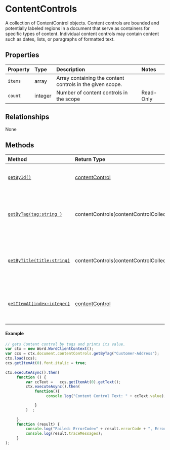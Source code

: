 # ContentControls

A collection of ContentControl objects. Content controls are bounded and potentially labeled regions in a document that serve as containers for specific types of content. Individual content controls may contain content such as dates, lists, or paragraphs of formatted text.


## Properties

| Property         | Type    |Description|Notes |
|:-----------------|:--------|:----------|:-----|
|`items`|  array |Array containing the content controls in the given scope. ||
|`count`|  integer |Number of content controls in the scope |Read-Only|

## Relationships
None  

## Methods


| Method     | Return Type    |Description|Notes  |
|:-----------------|:--------|:----------|:------|
|[`getById()`](#clear)| [contentControl](contentControl.md) | Gets a content control by its id. | | 
|[`getByTag(tag:string )`](#getbytag)| contentControls(contentControlCollection.md)  |Gets the content controls that have the specified tag. | | 
|[`getByTitle(title:string)`](#getbytitle)| contentControls(contentControlCollection.md) |Gets the content controls that have the specified tag. |  | 
|[`getItemAt(index:integer)`](#getitemat)| [contentControl](contentControl.md)   | Gets a content control by its index in the collection. || 


  



#### Example
```js
// gets Content control by tags and prints its value.
var ctx = new Word.WordClientContext();
var ccs = ctx.document.contentControls.getByTag("Customer-Address");
ctx.load(ccs);
ccs.getItemAt(0).font.italic = true;
 
ctx.executeAsync().then(
     function () {
         var ccText =   ccs.getItemAt(0).getText();
         ctx.executeAsync().then(
             function(){
                  console.log("Content Control Text: " + ccText.value);

             }
         )  ;
        
     },
     function (result) {
         console.log("Failed: ErrorCode=" + result.errorCode + ", ErrorMessage=" + result.errorMessage);
         console.log(result.traceMessages);
     }
);


```



